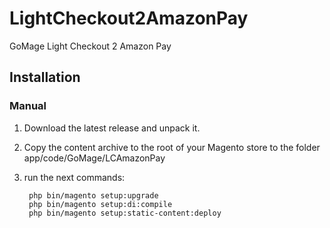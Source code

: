 # LightCheckout2AmazonPay
GoMage Light Checkout 2 Amazon Pay

## Installation

### Manual

1. Download the latest release and unpack it.

2. Copy the content archive to the root of your Magento store to the folder app/code/GoMage/LCAmazonPay

3. run the next commands:

		php bin/magento setup:upgrade
		php bin/magento setup:di:compile
		php bin/magento setup:static-content:deploy
